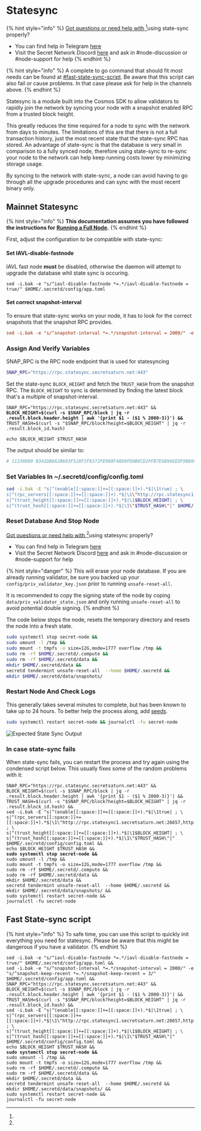 # Statesync

{% hint style="info" %}
[Got questions or need help with ](#user-content-fn-1)[^1]using state-sync properly?

* You can find help in Telegram [here](https://t.me/SCRTNodeSupport)
* Visit the Secret Network Discord [here](https://discord.com/invite/SJK32GY) and ask in #node-discussion or #node-support for help
{% endhint %}

{% hint style="info" %}
A complete to go command that should fit most needs can be found at [#fast-state-sync-script](state-sync.md#fast-state-sync-script "mention"). Be aware that this script can also fail or cause problems. In that case please ask for help in the channels above.
{% endhint %}

Statesync is a module built into the Cosmos SDK to allow validators to rapidly join the network by syncing your node with a snapshot enabled RPC from a trusted block height.

This greatly reduces the time required for a node to sync with the network from days to minutes. The limitations of this are that there is not a full transaction history, just the most recent state that the state-sync RPC has stored. An advantage of state-sync is that the database is very small in comparison to a fully synced node, therefore using state-sync to re-sync your node to the network can help keep running costs lower by minimizing storage usage.

By syncing to the network with state-sync, a node can avoid having to go through all the upgrade procedures and can sync with the most recent binary only.

## Mainnet Statesync <a href="#mainnet-state-sync" id="mainnet-state-sync"></a>

{% hint style="info" %}
**This documentation assumes you have followed the instructions for** [**Running a Full Node**](setup-full-node.md)**.**
{% endhint %}

First, adjust the configuration to be compatible with state-sync:

#### Set IAVL-disable-fastnode

IAVL fast node **must** be disabled, otherwise the daemon will attempt to upgrade the database whil state sync is occuring.&#x20;

```
sed -i.bak -e "s/^iavl-disable-fastnode *=.*/iavl-disable-fastnode = true/" $HOME/.secretd/config/app.toml
```

#### Set correct snapshot-interval

To ensure that state-sync works on your node, it has to look for the correct snapshots that the snapshot RPC provides.

```toml
sed -i.bak -e "s/^snapshot-interval *=.*/snapshot-interval = 2000/" -e "s/^snapshot-keep-recent *=.*/snapshot-keep-recent = 3/" $HOME/.secretd/config/app.toml
```

### Assign And Verify Variables

SNAP\_RPC is the RPC node endpoint that is used for statesyncing

```bash
SNAP_RPC="https://rpc.statesync.secretsaturn.net:443"
```

Set the state-sync `BLOCK_HEIGHT` and fetch the `TRUST_HASH` from the snapshot RPC. The `BLOCK_HEIGHT` to sync is determined by finding the latest block that's a multiple of snapshot-interval.

<pre class="language-bash"><code class="lang-bash">SNAP_RPC="https://rpc.statesync.secretsaturn.net:443" &#x26;&#x26;
<strong>BLOCK_HEIGHT=$(curl -s $SNAP_RPC/block | jq -r .result.block.header.height | awk '{print $1 - ($1 % 2000-3)}') &#x26;&#x26;
</strong>TRUST_HASH=$(curl -s "$SNAP_RPC/block?height=$BLOCK_HEIGHT" | jq -r .result.block_id.hash)

echo $BLOCK_HEIGHT $TRUST_HASH
</code></pre>

The output should be similar to:&#x20;

```bash
# 11238000 B342DB8A2B603F528F1F6372FE088F48D8FD0B8CD2FFB7E6B96EEDF9B804BA5B
```

### Set Variables In \~/.secretd/config/config.toml

```bash
sed -i.bak -E "s|^(enable[[:space:]]+=[[:space:]]+).*$|\1true| ; \
s|^(rpc_servers[[:space:]]+=[[:space:]]+).*$|\1\"http://rpc.statesync1.secretsaturn.net:26657,http://rpc.statesync2.secretsaturn.net:26657,http://rpc.statesync3.secretsaturn.net:26657\"| ; \
s|^(trust_height[[:space:]]+=[[:space:]]+).*$|\1$BLOCK_HEIGHT| ; \
s|^(trust_hash[[:space:]]+=[[:space:]]+).*$|\1\"$TRUST_HASH\"|" $HOME/.secretd/config/config.toml
```

### Reset Database And Stop Node

[Got questions or need help with ](#user-content-fn-2)[^2]using statesync properly?

* You can find help in Telegram [here](https://t.me/SCRTNodeSupport)
* Visit the Secret Network Discord [here](https://discord.com/invite/SJK32GY) and ask in #node-discussion or #node-support for help

{% hint style="danger" %}
This will erase your node database. If you are already running validator, be sure you backed up your `config/priv_validator_key.json` prior to running `unsafe-reset-all`.

It is recommended to copy the signing state of the node by coping `data/priv_validator_state.json` and only running `unsafe-reset-all` to avoid potential double signing.&#x20;
{% endhint %}

The code below stops the node, resets the temporary directory and resets the node into a fresh state.

```bash
sudo systemctl stop secret-node && 
sudo umount -l /tmp && 
sudo mount -t tmpfs -o size=12G,mode=1777 overflow /tmp &&
sudo rm -rf $HOME/.secretd/.compute &&
sudo rm -rf $HOME/.secretd/data &&
mkdir $HOME/.secretd/data &&
secretd tendermint unsafe-reset-all  --home $HOME/.secretd &&
mkdir $HOME/.secretd/data/snapshots/
```

### Restart Node And Check Logs

This generally takes several minutes to complete, but has been known to take up to 24 hours. To better help the process along, add [seeds](../../maintaining-a-node-validator/troubleshooting.md#undefined).

```bash
sudo systemctl restart secret-node && journalctl -fu secret-node
```

![Expected State Sync Output](<../../../../.gitbook/assets/Screen Shot 2022-07-03 at 7.56.31 PM.png>)

### In case state-sync fails

When state-sync fails, you can restart the process and try again using the condensed script below. This usually fixes some of the random problems with it:

<pre class="language-bash"><code class="lang-bash">SNAP_RPC="https://rpc.statesync.secretsaturn.net:443" &#x26;&#x26;
BLOCK_HEIGHT=$(curl -s $SNAP_RPC/block | jq -r .result.block.header.height | awk '{print $1 - ($1 % 2000-3)}') &#x26;&#x26;
TRUST_HASH=$(curl -s "$SNAP_RPC/block?height=$BLOCK_HEIGHT" | jq -r .result.block_id.hash) &#x26;&#x26;
sed -i.bak -E "s|^(enable[[:space:]]+=[[:space:]]+).*$|\1true| ; \
s|^(rpc_servers[[:space:]]+=[[:space:]]+).*$|\1\"http://rpc.statesync1.secretsaturn.net:26657,http://rpc.statesync2.secretsaturn.net:26657,http://rpc.statesync3.secretsaturn.net:26657\"| ; \
s|^(trust_height[[:space:]]+=[[:space:]]+).*$|\1$BLOCK_HEIGHT| ; \
s|^(trust_hash[[:space:]]+=[[:space:]]+).*$|\1\"$TRUST_HASH\"|" $HOME/.secretd/config/config.toml &#x26;&#x26;
echo $BLOCK_HEIGHT $TRUST_HASH &#x26;&#x26;
<strong>sudo systemctl stop secret-node &#x26;&#x26; 
</strong>sudo umount -l /tmp &#x26;&#x26; 
sudo mount -t tmpfs -o size=12G,mode=1777 overflow /tmp &#x26;&#x26;
sudo rm -rf $HOME/.secretd/.compute &#x26;&#x26;
sudo rm -rf $HOME/.secretd/data &#x26;&#x26;
mkdir $HOME/.secretd/data &#x26;&#x26;
secretd tendermint unsafe-reset-all  --home $HOME/.secretd &#x26;&#x26;
mkdir $HOME/.secretd/data/snapshots/ &#x26;&#x26;
sudo systemctl restart secret-node &#x26;&#x26; 
journalctl -fu secret-node
</code></pre>

## Fast State-sync script

{% hint style="info" %}
To safe time, you can use this script to quickly init everything you need for statesync. Please be aware that this might be dangerous if you have a validator.
{% endhint %}

<pre class="language-bash"><code class="lang-bash">sed -i.bak -e "s/^iavl-disable-fastnode *=.*/iavl-disable-fastnode = true/" $HOME/.secretd/config/app.toml &#x26;&#x26;
sed -i.bak -e "s/^snapshot-interval *=.*/snapshot-interval = 2000/" -e "s/^snapshot-keep-recent *=.*/snapshot-keep-recent = 3/" $HOME/.secretd/config/app.toml &#x26;&#x26;
SNAP_RPC="https://rpc.statesync.secretsaturn.net:443" &#x26;&#x26;
BLOCK_HEIGHT=$(curl -s $SNAP_RPC/block | jq -r .result.block.header.height | awk '{print $1 - ($1 % 2000-3)}') &#x26;&#x26;
TRUST_HASH=$(curl -s "$SNAP_RPC/block?height=$BLOCK_HEIGHT" | jq -r .result.block_id.hash) &#x26;&#x26;
sed -i.bak -E "s|^(enable[[:space:]]+=[[:space:]]+).*$|\1true| ; \
s|^(rpc_servers[[:space:]]+=[[:space:]]+).*$|\1\"http://rpc.statesync1.secretsaturn.net:26657,http://rpc.statesync2.secretsaturn.net:26657,http://rpc.statesync3.secretsaturn.net:26657\"| ; \
s|^(trust_height[[:space:]]+=[[:space:]]+).*$|\1$BLOCK_HEIGHT| ; \
s|^(trust_hash[[:space:]]+=[[:space:]]+).*$|\1\"$TRUST_HASH\"|" $HOME/.secretd/config/config.toml &#x26;&#x26;
echo $BLOCK_HEIGHT $TRUST_HASH &#x26;&#x26;
<strong>sudo systemctl stop secret-node &#x26;&#x26; 
</strong>sudo umount -l /tmp &#x26;&#x26; 
sudo mount -t tmpfs -o size=12G,mode=1777 overflow /tmp &#x26;&#x26;
sudo rm -rf $HOME/.secretd/.compute &#x26;&#x26;
sudo rm -rf $HOME/.secretd/data &#x26;&#x26;
mkdir $HOME/.secretd/data &#x26;&#x26;
secretd tendermint unsafe-reset-all  --home $HOME/.secretd &#x26;&#x26;
mkdir $HOME/.secretd/data/snapshots/ &#x26;&#x26;
sudo systemctl restart secret-node &#x26;&#x26; 
journalctl -fu secret-node
</code></pre>

[^1]: 

[^2]: 
